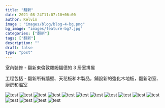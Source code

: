 ```yaml
---
title: "翻新"
date: 2021-08-24T11:07:10+06:00
author: Kelvin
image : "images/blog/blog-4-bg.png"
bg_image: "images/feature-bg7.jpg"
categories: ["翻新"]
tags: ["翻新"]
description: ""
draft: false
type: "post"
---
```


室內裝修 - 翻新東倫敦羅姆福德的 3 居室排屋

工程包括 - 翻新所有牆壁、天花板和木製品，鋪設新的強化木地板，翻新浴室、廚房和溫室



![test](/images/blog/blog-4%20(1).jpg)
![test](/images/blog/blog-4%20(2).jpg)
![test](/images/blog/blog-4%20(3).jpg)
![test](/images/blog/blog-4%20(4).jpg)
![test](/images/blog/blog-4%20(5).jpg)
![test](/images/blog/blog-4%20(6).jpg)
![test](/images/blog/blog-4%20(7).jpg)
![test](/images/blog/blog-4%20(8).jpg)
![test](/images/blog/blog-4%20(9).jpg)
![test](/images/blog/blog-4%20(10).jpg)
![test](/images/blog/blog-4%20(11).jpg)
![test](/images/blog/blog-4%20(12).jpg)
![test](/images/blog/blog-4%20(13).jpg)
![test](/images/blog/blog-4%20(14).jpg)
![test](/images/blog/blog-4%20(15).jpg)